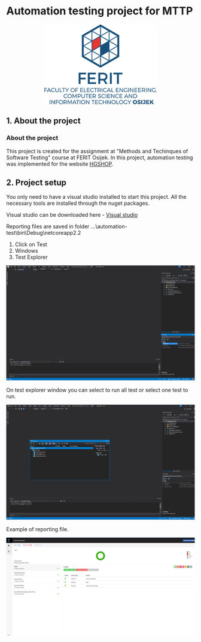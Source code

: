 # Automation testing project for MTTP
<p align="center">
    <img src="ferit.png">
</p>

## 1. About the project

### About the project


This project is created for the assignment at "Methods and Techinques of Software Testing" course at FERIT Osijek. 
In this project, automation testing was implemented for the website [HGSHOP](https://www.hgshop.hr/).


## 2. Project setup

You only need to have a visual studio installed to start this project. 
All the necessary tools are installed through the nuget packages.

Visual studio can be downloaded here - [Visual studio](https://visualstudio.microsoft.com/downloads/)

Reporting files are saved in folder ...\automation-test\bin\Debug\netcoreapp2.2

1) Click on Test
2) Windows
3) Test Explorer

<p align="center">
    <img width="600" src="setp1.png">
</p>

On test explorer window you can select to run all test or select one test to run.

<p align="center">
    <img width="600" src="step2.png">
</p>

Example of reporting file.

<p align="center">
    <img width="600" src="reporting.png">
</p>
